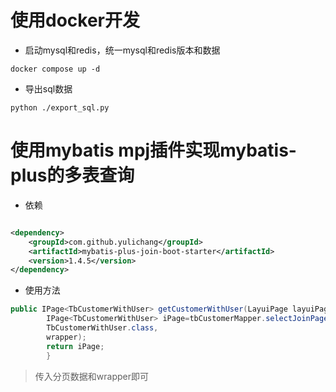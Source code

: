 # 使用docker开发

- 启动mysql和redis，统一mysql和redis版本和数据

```shell
docker compose up -d
```

- 导出sql数据

```shell
python ./export_sql.py
```

# 使用mybatis mpj插件实现mybatis-plus的多表查询

- 依赖

```xml

<dependency>
    <groupId>com.github.yulichang</groupId>
    <artifactId>mybatis-plus-join-boot-starter</artifactId>
    <version>1.4.5</version>
</dependency>
```

- 使用方法

```java
public IPage<TbCustomerWithUser> getCustomerWithUser(LayuiPage layuiPage,MPJLambdaWrapper<TbCustomer> wrapper){
        IPage<TbCustomerWithUser> iPage=tbCustomerMapper.selectJoinPage(new Page<>(layuiPage.getPage(),layuiPage.getLimit()),
        TbCustomerWithUser.class,
        wrapper);
        return iPage;
        }
```

> 传入分页数据和wrapper即可